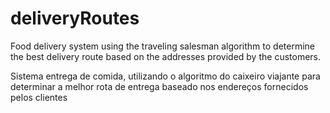 ﻿# deliveryRoutes


Food delivery system using the traveling salesman algorithm to determine the best delivery route based on the addresses provided by the customers.


Sistema entrega de comida, utilizando o algoritmo do caixeiro viajante para determinar a melhor rota de entrega baseado nos endereços fornecidos pelos clientes
